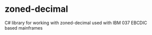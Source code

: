 # zoned-decimal
C# library for working with zoned-decimal used with IBM 037 EBCDIC based mainframes
